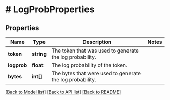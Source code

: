 # # LogProbProperties

## Properties

Name | Type | Description | Notes
------------ | ------------- | ------------- | -------------
**token** | **string** | The token that was used to generate the log probability. |
**logprob** | **float** | The log probability of the token. |
**bytes** | **int[]** | The bytes that were used to generate the log probability. |

[[Back to Model list]](../../README.md#models) [[Back to API list]](../../README.md#endpoints) [[Back to README]](../../README.md)
